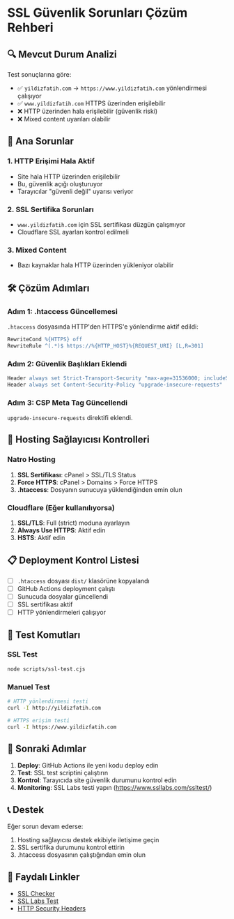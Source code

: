 # SSL Güvenlik Sorunları Çözüm Rehberi

## 🔍 Mevcut Durum Analizi

Test sonuçlarına göre:
- ✅ `yildizfatih.com` → `https://www.yildizfatih.com` yönlendirmesi çalışıyor
- ✅ `www.yildizfatih.com` HTTPS üzerinden erişilebilir
- ❌ HTTP üzerinden hala erişilebilir (güvenlik riski)
- ❌ Mixed content uyarıları olabilir

## 🚨 Ana Sorunlar

### 1. HTTP Erişimi Hala Aktif
- Site hala HTTP üzerinden erişilebilir
- Bu, güvenlik açığı oluşturuyor
- Tarayıcılar "güvenli değil" uyarısı veriyor

### 2. SSL Sertifika Sorunları
- `www.yildizfatih.com` için SSL sertifikası düzgün çalışmıyor
- Cloudflare SSL ayarları kontrol edilmeli

### 3. Mixed Content
- Bazı kaynaklar hala HTTP üzerinden yükleniyor olabilir

## 🛠️ Çözüm Adımları

### Adım 1: .htaccess Güncellemesi
`.htaccess` dosyasında HTTP'den HTTPS'e yönlendirme aktif edildi:
```apache
RewriteCond %{HTTPS} off
RewriteRule ^(.*)$ https://%{HTTP_HOST}%{REQUEST_URI} [L,R=301]
```

### Adım 2: Güvenlik Başlıkları Eklendi
```apache
Header always set Strict-Transport-Security "max-age=31536000; includeSubDomains; preload"
Header always set Content-Security-Policy "upgrade-insecure-requests"
```

### Adım 3: CSP Meta Tag Güncellendi
`upgrade-insecure-requests` direktifi eklendi.

## 🔧 Hosting Sağlayıcısı Kontrolleri

### Natro Hosting
1. **SSL Sertifikası**: cPanel > SSL/TLS Status
2. **Force HTTPS**: cPanel > Domains > Force HTTPS
3. **.htaccess**: Dosyanın sunucuya yüklendiğinden emin olun

### Cloudflare (Eğer kullanılıyorsa)
1. **SSL/TLS**: Full (strict) moduna ayarlayın
2. **Always Use HTTPS**: Aktif edin
3. **HSTS**: Aktif edin

## 📋 Deployment Kontrol Listesi

- [ ] `.htaccess` dosyası `dist/` klasörüne kopyalandı
- [ ] GitHub Actions deployment çalıştı
- [ ] Sunucuda dosyalar güncellendi
- [ ] SSL sertifikası aktif
- [ ] HTTP yönlendirmeleri çalışıyor

## 🧪 Test Komutları

### SSL Test
```bash
node scripts/ssl-test.cjs
```

### Manuel Test
```bash
# HTTP yönlendirmesi testi
curl -I http://yildizfatih.com

# HTTPS erişim testi
curl -I https://www.yildizfatih.com
```

## 🚀 Sonraki Adımlar

1. **Deploy**: GitHub Actions ile yeni kodu deploy edin
2. **Test**: SSL test scriptini çalıştırın
3. **Kontrol**: Tarayıcıda site güvenlik durumunu kontrol edin
4. **Monitoring**: SSL Labs testi yapın (https://www.ssllabs.com/ssltest/)

## 📞 Destek

Eğer sorun devam ederse:
1. Hosting sağlayıcısı destek ekibiyle iletişime geçin
2. SSL sertifika durumunu kontrol ettirin
3. .htaccess dosyasının çalıştığından emin olun

## 🔗 Faydalı Linkler

- [SSL Checker](https://www.sslshopper.com/ssl-checker.html)
- [SSL Labs Test](https://www.ssllabs.com/ssltest/)
- [HTTP Security Headers](https://securityheaders.com/)
